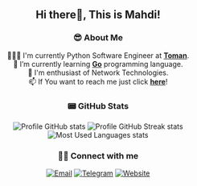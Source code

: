 <div align="center">

## Hi there👋, This is Mahdi!

### 😎 About Me

👨🏽‍💻 I'm currently Python Software Engineer at [**Toman**](https://tomanpay.net/).</br>
🌱 I’m currently learning [**Go**](https://go.dev/) programming language.</br>
🔭 I'm enthusiast of Network Technologies.<br/>
📫 If You want to reach me just click [**here**](mailto:nematimahdi88@gmail.com)!

### 📟 GitHub Stats

![Profile GitHub stats](https://github-readme-stats.vercel.app/api?username=mahdintm&theme=dark&hide_border=false&include_all_commits=true&count_private=true)
![Profile GitHub Streak stats](https://github-readme-streak-stats.herokuapp.com/?user=mahdintm&theme=dark&hide_border=false)
![Most Used Languages stats](https://github-readme-stats.vercel.app/api/top-langs/?username=mahdintm&theme=dark&hide_border=false&include_all_commits=false&count_private=false&layout=compact)

### 🤙🏽 Connect with me

[![Email](https://img.shields.io/badge/Email-black?style=for-the-badge&logo=gmail&logoColor=blue)](mailto:nematimahdi88@gmail.com)
[![Telegram](https://img.shields.io/badge/Telegram-2CA5E0?style=for-the-badge&logo=telegram&logoColor=white)](https://t.me/me_nemati)
[![Website](https://img.shields.io/badge/website-000000?style=for-the-badge&logo=About.me&logoColor=white)](https://mahdinemati.com)

</div>